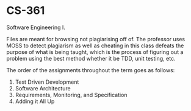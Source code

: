 # CS-361

Software Engineering I. 

Files are meant for browsing not plagiarising off of. The professor uses MOSS to detect plagiarism as well as cheating in this class defeats the purpose of what is being taught, which is the process of figuring out a problem using the best method whether it be TDD, unit testing, etc. 

The order of the assignments throughout the term goes as follows: 
1. Test Driven Development
2. Software Architecture
3. Requirements, Monitoring, and Specification 
4. Adding it All Up

